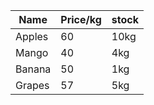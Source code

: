 |Name|Price/kg|stock|
|-----|----|----|
|Apples|60|10kg|
|Mango|40|4kg|
|Banana|50|1kg|
|Grapes|57|5kg|
